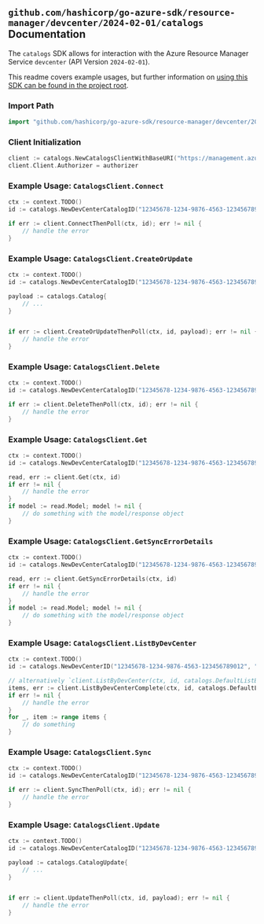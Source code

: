 
## `github.com/hashicorp/go-azure-sdk/resource-manager/devcenter/2024-02-01/catalogs` Documentation

The `catalogs` SDK allows for interaction with the Azure Resource Manager Service `devcenter` (API Version `2024-02-01`).

This readme covers example usages, but further information on [using this SDK can be found in the project root](https://github.com/hashicorp/go-azure-sdk/tree/main/docs).

### Import Path

```go
import "github.com/hashicorp/go-azure-sdk/resource-manager/devcenter/2024-02-01/catalogs"
```


### Client Initialization

```go
client := catalogs.NewCatalogsClientWithBaseURI("https://management.azure.com")
client.Client.Authorizer = authorizer
```


### Example Usage: `CatalogsClient.Connect`

```go
ctx := context.TODO()
id := catalogs.NewDevCenterCatalogID("12345678-1234-9876-4563-123456789012", "example-resource-group", "devCenterValue", "catalogValue")

if err := client.ConnectThenPoll(ctx, id); err != nil {
	// handle the error
}
```


### Example Usage: `CatalogsClient.CreateOrUpdate`

```go
ctx := context.TODO()
id := catalogs.NewDevCenterCatalogID("12345678-1234-9876-4563-123456789012", "example-resource-group", "devCenterValue", "catalogValue")

payload := catalogs.Catalog{
	// ...
}


if err := client.CreateOrUpdateThenPoll(ctx, id, payload); err != nil {
	// handle the error
}
```


### Example Usage: `CatalogsClient.Delete`

```go
ctx := context.TODO()
id := catalogs.NewDevCenterCatalogID("12345678-1234-9876-4563-123456789012", "example-resource-group", "devCenterValue", "catalogValue")

if err := client.DeleteThenPoll(ctx, id); err != nil {
	// handle the error
}
```


### Example Usage: `CatalogsClient.Get`

```go
ctx := context.TODO()
id := catalogs.NewDevCenterCatalogID("12345678-1234-9876-4563-123456789012", "example-resource-group", "devCenterValue", "catalogValue")

read, err := client.Get(ctx, id)
if err != nil {
	// handle the error
}
if model := read.Model; model != nil {
	// do something with the model/response object
}
```


### Example Usage: `CatalogsClient.GetSyncErrorDetails`

```go
ctx := context.TODO()
id := catalogs.NewDevCenterCatalogID("12345678-1234-9876-4563-123456789012", "example-resource-group", "devCenterValue", "catalogValue")

read, err := client.GetSyncErrorDetails(ctx, id)
if err != nil {
	// handle the error
}
if model := read.Model; model != nil {
	// do something with the model/response object
}
```


### Example Usage: `CatalogsClient.ListByDevCenter`

```go
ctx := context.TODO()
id := catalogs.NewDevCenterID("12345678-1234-9876-4563-123456789012", "example-resource-group", "devCenterValue")

// alternatively `client.ListByDevCenter(ctx, id, catalogs.DefaultListByDevCenterOperationOptions())` can be used to do batched pagination
items, err := client.ListByDevCenterComplete(ctx, id, catalogs.DefaultListByDevCenterOperationOptions())
if err != nil {
	// handle the error
}
for _, item := range items {
	// do something
}
```


### Example Usage: `CatalogsClient.Sync`

```go
ctx := context.TODO()
id := catalogs.NewDevCenterCatalogID("12345678-1234-9876-4563-123456789012", "example-resource-group", "devCenterValue", "catalogValue")

if err := client.SyncThenPoll(ctx, id); err != nil {
	// handle the error
}
```


### Example Usage: `CatalogsClient.Update`

```go
ctx := context.TODO()
id := catalogs.NewDevCenterCatalogID("12345678-1234-9876-4563-123456789012", "example-resource-group", "devCenterValue", "catalogValue")

payload := catalogs.CatalogUpdate{
	// ...
}


if err := client.UpdateThenPoll(ctx, id, payload); err != nil {
	// handle the error
}
```
